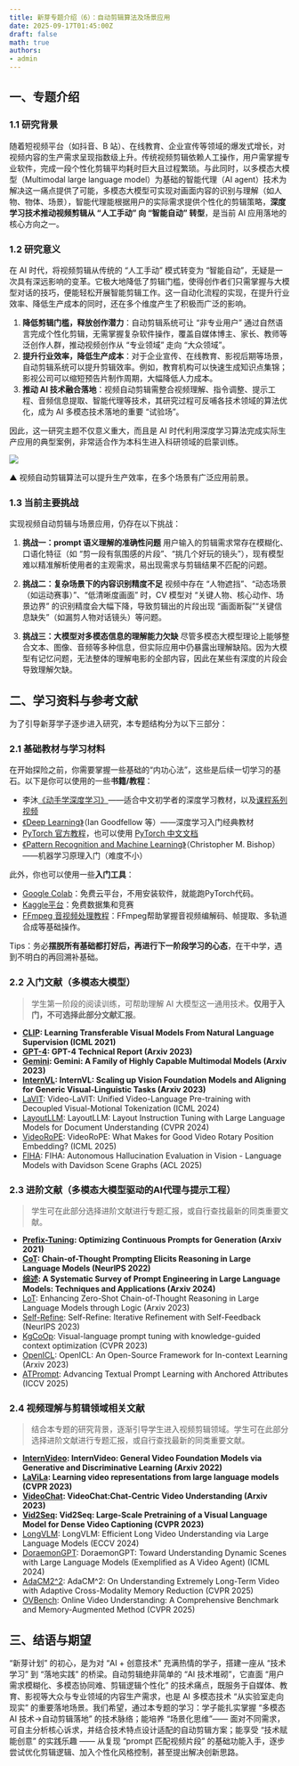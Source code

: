 ```yaml
---
title: 新芽专题介绍（6）：自动剪辑算法及场景应用
date: 2025-09-17T01:45:00Z
draft: false
math: true
authors:
- admin
---
```


## 一、专题介绍

### 1.1 研究背景

随着短视频平台（如抖音、B 站）、在线教育、企业宣传等领域的爆发式增长，对视频内容的生产需求呈现指数级上升。传统视频剪辑依赖人工操作，用户需掌握专业软件，完成一段个性化剪辑平均耗时巨大且过程繁琐。与此同时，以多模态大模型（Multimodal large language model）为基础的智能代理（AI agent）技术为解决这一痛点提供了可能，多模态大模型可实现对画面内容的识别与理解（如人物、物体、场景），智能代理能根据用户的实际需求提供个性化的剪辑策略，**深度学习技术推动视频剪辑从 “人工手动” 向 “智能自动” 转型**，是当前 AI 应用落地的核心方向之一。

### 1.2 研究意义

在 AI 时代，将视频剪辑从传统的 “人工手动” 模式转变为 “智能自动”，无疑是一次具有深远影响的变革。它极大地降低了剪辑门槛，使得创作者们只需掌握与大模型对话的技巧，便能轻松开展智能剪辑工作。这一自动化流程的实现，在提升行业效率、降低生产成本的同时，还在多个维度产生了积极而广泛的影响。

1. **降低剪辑门槛，释放创作潜力**：自动剪辑系统可让 “非专业用户” 通过自然语言完成个性化剪辑，无需掌握复杂软件操作，覆盖自媒体博主、家长、教师等泛创作人群，推动视频创作从 “专业领域” 走向 “大众领域”。
2. **提升行业效率，降低生产成本**：对于企业宣传、在线教育、影视后期等场景，自动剪辑系统可以提升剪辑效率。例如，教育机构可以快速生成知识点集锦；影视公司可以缩短预告片制作周期，大幅降低人力成本。
1. **推动 AI 技术融合落地**：视频自动剪辑需整合视频理解、指令调整、提示工程、音频信息提取、智能代理等技术，其研究过程可反哺各技术领域的算法优化，成为 AI 多模态技术落地的重要 “试验场”。

因此，这一研究主题不仅意义重大，而且是 AI 时代利用深度学习算法完成实际生产应用的典型案例，非常适合作为本科生进入科研领域的启蒙训练。

![](https://imgtu.com/uploads/qbp22aqb/r-file_52676c.webp)


▲ 视频自动剪辑算法可以提升生产效率，在多个场景有广泛应用前景。

### 1.3 当前主要挑战

实现视频自动剪辑与场景应用，仍存在以下挑战：

1. **挑战一：prompt 语义理解的准确性问题**
用户输入的剪辑需求常存在模糊化、口语化特征（如 “剪一段有氛围感的片段”、“挑几个好玩的镜头”），现有模型难以精准解析使用者的主观需求，易出现需求与剪辑结果不匹配的问题。

2. **挑战二：复杂场景下的内容识别精度不足**
视频中存在 “人物遮挡”、“动态场景（如运动赛事）”、“低清晰度画面” 时，CV 模型对 “关键人物、核心动作、场景边界” 的识别精度会大幅下降，导致剪辑出的片段出现 “画面断裂”“关键信息缺失”（如漏剪人物对话镜头）等问题。

3. **挑战三：大模型对多模态信息的理解能力欠缺**
尽管多模态大模型理论上能够整合文本、图像、音频等多种信息，但实际应用中仍暴露出理解缺陷。因为大模型有记忆问题，无法整体的理解电影的全部内容，因此在某些有深度的片段会导致理解欠缺。


## 二、学习资料与参考文献

为了引导新芽学子逐步进入研究，本专题结构分为以下三部分：


### 2.1 基础教材与学习材料
在开始探险之前，你需要掌握一些基础的“内功心法”，这些是后续一切学习的基石。以下是你可以使用的一些**书籍/教程**：

* 李沐[《动手学深度学习》](https://zh.d2l.ai/)——适合中文初学者的深度学习教材，以及[课程系列视频](https://space.bilibili.com/1567748478/lists/358497?type=series)
* [《Deep Learning》](https://www.deeplearningbook.org/)（Ian Goodfellow 等）——深度学习入门经典教材
* [PyTorch 官方教程](https://pytorch.org/tutorials)，也可以使用 [PyTorch 中文文档](https://pytorch-cn.readthedocs.io/zh/latest/)
* [《Pattern Recognition and Machine Learning》](https://www.microsoft.com/en-us/research/wp-content/uploads/2006/01/Bishop-Pattern-Recognition-and-Machine-Learning-2006.pdf)（Christopher M. Bishop）——机器学习原理入门（难度不小）

此外，你也可以使用一些**入门工具**：

* [Google Colab](https://colab.research.google.com/)：免费云平台，不用安装软件，就能跑PyTorch代码。
* [Kaggle平台](https://www.kaggle.com/)：免费数据集和竞赛
* [FFmpeg 音视频处理教程](https://zhuanlan.zhihu.com/p/15849180981)：FFmpeg帮助掌握音视频编解码、帧提取、多轨道合成等基础操作。

Tips：务必**摆脱所有基础都打好后，再进行下一阶段学习的心态**，在干中学，遇到不明白的再回溯补基础。


### 2.2 入门文献（多模态大模型）

> 学生第一阶段的阅读训练，可帮助理解 AI 大模型这一通用技术。**仅用于入门，不可选择此部分文献汇报**。

<!-- 在这里添加通用多模态大模型的论文 -->
* **[CLIP](https://arxiv.org/pdf/2103.00020): Learning Transferable Visual Models From Natural Language Supervision (ICML 2021)**
* **[GPT-4](https://arxiv.org/pdf/2303.08774): GPT-4 Technical Report (Arxiv 2023)**
* **[Gemini](https://arxiv.org/pdf/2312.11805): Gemini: A Family of Highly Capable Multimodal Models (Arxiv 2023)**
* **[InternVL](https://arxiv.org/pdf/2312.14238): InternVL: Scaling up Vision Foundation Models and Aligning for Generic Visual-Linguistic Tasks (Arxiv 2023)**
* [LaVIT](https://arxiv.org/pdf/2402.03161): Video-LaVIT: Unified Video-Language Pre-training with Decoupled Visual-Motional Tokenization (ICML 2024)
* [LayoutLLM](https://arxiv.org/pdf/2404.05225): LayoutLLM: Layout Instruction Tuning with Large Language Models for Document Understanding (CVPR 2024)
* [VideoRoPE](https://arxiv.org/pdf/2502.05173): VideoRoPE: What Makes for Good Video Rotary Position Embedding? (ICML 2025)
* [FIHA](https://arxiv.org/pdf/2409.13612): FIHA: Autonomous Hallucination Evaluation in Vision - Language Models with Davidson Scene Graphs (ACL 2025)


### 2.3 进阶文献（多模态大模型驱动的AI代理与提示工程）

> 学生可在此部分选择进阶文献进行专题汇报，或自行查找最新的同类重要文献。
* **[Prefix-Tuning](https://arxiv.org/pdf/2101.00190): Optimizing Continuous Prompts for Generation (Arxiv 2021)**
* **[CoT](https://arxiv.org/pdf/2201.11903): Chain-of-Thought Prompting Elicits Reasoning in Large Language Models (NeurIPS 2022)**
* **[综述](https://arxiv.org/pdf/2402.07927): A Systematic Survey of Prompt Engineering in Large Language Models: Techniques and Applications (Arxiv 2024)**
* [LoT](https://arxiv.org/pdf/2309.13339): Enhancing Zero-Shot Chain-of-Thought Reasoning in Large Language Models through Logic (Arxiv 2023)
* [Self-Refine](https://arxiv.org/pdf/2303.17651v1): Self-Refine: Iterative Refinement with Self-Feedback (NeurIPS 2023)
* [KgCoOp](https://arxiv.org/pdf/2303.13283): Visual-language prompt tuning with knowledge-guided context optimization (CVPR 2023)
* [OpenICL](https://arxiv.org/pdf/2303.02913): OpenICL: An Open-Source Framework for In-context Learning (Arxiv 2023)
* [ATPrompt](https://arxiv.org/abs/2412.09442): Advancing Textual Prompt Learning with Anchored Attributes (ICCV 2025)


### 2.4 视频理解与剪辑领域相关文献

> 结合本专题的研究背景，逐渐引导学生进入视频剪辑领域。学生可在此部分选择进阶文献进行专题汇报，或自行查找最新的同类重要文献。

<!-- 在这里添加基于agent的视频理解或是视频剪辑论文 -->
* **[InternVideo](https://arxiv.org/pdf/2212.03191): InternVideo: General Video Foundation Models via Generative and Discriminative Learning (Arxiv 2022)**
* **[LaViLa](https://arxiv.org/pdf/2212.04501): Learning video representations from large language models (CVPR 2023)**
* **[VideoChat](https://arxiv.org/pdf/2305.06355): VideoChat:Chat-Centric Video Understanding (Arxiv 2023)**
* **[Vid2Seq](https://arxiv.org/pdf/2302.14115): Vid2Seq: Large-Scale Pretraining of a Visual Language Model for Dense Video Captioning (CVPR 2023)**
* [LongVLM](https://arxiv.org/pdf/2404.03384): LongVLM: Efficient Long Video Understanding via Large Language Models (ECCV 2024)
* [DoraemonGPT](https://arxiv.org/pdf/2401.08392): DoraemonGPT: Toward Understanding Dynamic Scenes with Large Language Models (Exemplified as A Video Agent) (ICML 2024)
* [AdaCM2^2](https://arxiv.org/pdf/2411.12593): AdaCM^2: On Understanding Extremely Long-Term Video with Adaptive Cross-Modality Memory Reduction (CVPR 2025)
* [OVBench](https://arxiv.org/pdf/2501.00584v1): Online Video Understanding: A Comprehensive Benchmark and Memory-Augmented Method (CVPR 2025)

## 三、结语与期望
“新芽计划” 的初心，是为对 “AI + 创意技术” 充满热情的学子，搭建一座从 “技术学习” 到 “落地实践” 的桥梁。自动剪辑绝非简单的 “AI 技术堆砌”，它直面 “用户需求模糊化、多模态协同难、剪辑逻辑个性化” 的技术痛点，既服务于自媒体、教育、影视等大众与专业领域的内容生产需求，也是 AI 多模态技术 “从实验室走向现实” 的重要落地场景。我们希望，通过本专题的学习：学子能扎实掌握 “多模态 AI 技术→自动剪辑落地” 的技术脉络；能培养 “场景化思维”—— 面对不同需求，可自主分析核心诉求，并结合技术特点设计适配的自动剪辑方案；能享受 “技术赋能创意” 的实践乐趣 —— 从复现 “prompt 匹配视频片段” 的基础功能入手，逐步尝试优化剪辑逻辑、加入个性化风格控制，甚至提出解决创新思路。


